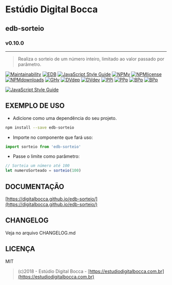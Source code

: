 # Estúdio Digital Bocca

## edb-sorteio

### v0.10.0

---

> Realiza o sorteio de um número inteiro, limitado ao valor passado por parâmetro.

[![Maintainability](https://api.codeclimate.com/v1/badges/bfe807ff929ff634540c/maintainability)](https://codeclimate.com/github/digitalbocca/edb-sorteio/maintainability)
[![EDB](https://badgen.net/badge/produto/EDB/f19b2c)](https://estudiodigitalbocca.com.br)
[![JavaScript Style Guide](https://badgen.net/badge/code%20style/standard/yellow)](https://standardjs.com)
[![NPMv](https://badgen.net/npm/v/edb-sorteio)](https://www.npmjs.com/package/edb-sorteio)
[![NPMlicense](https://badgen.net/npm/license/edb-sorteio)](https://www.npmjs.com/package/edb-sorteio)
[![NPMdownloads](https://badgen.net/npm/dt/edb-sorteio)](https://www.npmjs.com/package/edb-sorteio)
[![GHv](https://badgen.net/github/tag/digitalbocca/edb-sorteio)](https://github.com/digitalbocca/edb-sorteio)
[![DVdep](https://badgen.net/david/dep/digitalbocca/edb-sorteio)](https://www.npmjs.com/package/edb-sorteio)
[![DVdev](https://badgen.net/david/dev/digitalbocca/edb-sorteio)](https://www.npmjs.com/package/edb-sorteio)
[![PPi](https://badgen.net/packagephobia/install/edb-sorteio)](https://www.npmjs.com/package/edb-sorteio)
[![PPp](https://badgen.net/packagephobia/publish/edb-sorteio)](https://www.npmjs.com/package/edb-sorteio)
[![BPp](https://badgen.net/bundlephobia/min/edb-sorteio)](https://www.npmjs.com/package/edb-sorteio)
[![BPp](https://badgen.net/bundlephobia/minzip/edb-sorteio)](https://www.npmjs.com/package/edb-sorteio)

[![JavaScript Style Guide](https://cdn.rawgit.com/standard/standard/master/badge.svg)](https://github.com/standard/standard)

## EXEMPLO DE USO

- Adicione como uma dependência do seu projeto.

```bash
npm install --save edb-sorteio
```

- Importe no componente que fará uso:

```javascript
import sorteio from 'edb-sorteio'
```

- Passe o limite como parâmetro:

```javascript
// Sorteia um número até 100
let numeroSorteado = sorteio(100)
```

## DOCUMENTAÇÃO

[https://digitalbocca.github.io/edb-sorteio/](https://digitalbocca.github.io/edb-sorteio/)

## CHANGELOG

Veja no arquivo CHANGELOG.md

## LICENÇA

MIT

> (c)2018 - Estúdio Digital Bocca - [https://estudiodigitalbocca.com.br](https://estudiodigitalbocca.com.br)
